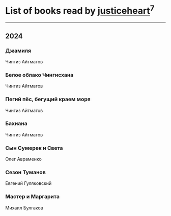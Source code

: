 # List of books read by [justiceheart](http://vk.com/id40488888)<sup>7</sup>
---

## 2024

### Джамиля
Чингиз Айтматов


### Белое облако Чингисхана
Чингиз Айтматов


### Пегий пёс, бегущий краем моря
Чингиз Айтматов


### Бахиана
Чингиз Айтматов


### Сын Сумерек и Света
Олег Авраменко


### Сезон Туманов
Евгений Гуляковский


### Мастер и Маргарита
Михаил Булгаков



